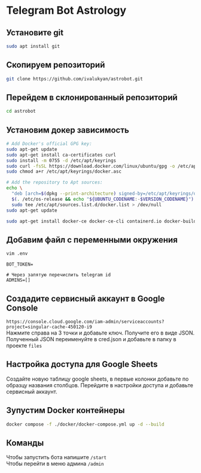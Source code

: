 # Telegram Bot Astrology

## Установите git
```bash
sudo apt install git
```

## Скопируем репозиторий
```bash
git clone https://github.com/ivalukyan/astrobot.git
```

## Перейдем в склонированный репозиторий
```bash
cd astrobot
```

## Установим докер зависимость
```bash
# Add Docker's official GPG key:
sudo apt-get update
sudo apt-get install ca-certificates curl
sudo install -m 0755 -d /etc/apt/keyrings
sudo curl -fsSL https://download.docker.com/linux/ubuntu/gpg -o /etc/apt/keyrings/docker.asc
sudo chmod a+r /etc/apt/keyrings/docker.asc

# Add the repository to Apt sources:
echo \
  "deb [arch=$(dpkg --print-architecture) signed-by=/etc/apt/keyrings/docker.asc] https://download.docker.com/linux/ubuntu \
  $(. /etc/os-release && echo "${UBUNTU_CODENAME:-$VERSION_CODENAME}") stable" | \
  sudo tee /etc/apt/sources.list.d/docker.list > /dev/null
sudo apt-get update
```

```bash
sudo apt-get install docker-ce docker-ce-cli containerd.io docker-buildx-plugin docker-compose-plugin
```

## Добавим файл с переменными окружения
```bash
vim .env
```

```
BOT_TOKEN=

# Через запятую перечислить telegram id 
ADMINS=[]
```

## Создадите сервисный аккаунт в Google Console
`
https://console.cloud.google.com/iam-admin/serviceaccounts?project=singular-cache-450120-i9
`  
Нажмите справа на 3 точки и добавьте ключ. Получите его в виде JSON.  
Полученный JSON переименуйте в cred.json и добавьте в папку в проекте `files`

## Настройка доступа для Google Sheets
Создайте новую таблицу google sheets, в первые колонки добавьте по образцу названия столбцов.
Перейдите в настройки доступа и добавьте сервисный аккаунт.


## Зупустим Docker контейнеры
```bash
docker compose -f ./docker/docker-compose.yml up -d --build
```


## Команды
Чтобы запустить бота напишите `/start`  
Чтобы перейти в меню админа `/admin`
